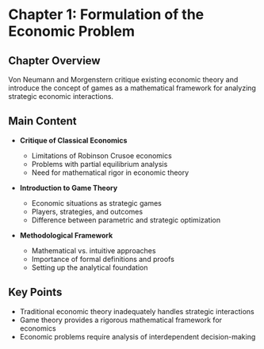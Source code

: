 # Chapter 1: Formulation of the Economic Problem

## Chapter Overview
Von Neumann and Morgenstern critique existing economic theory and introduce the concept of games as a mathematical framework for analyzing strategic economic interactions.

## Main Content
- **Critique of Classical Economics**
  - Limitations of Robinson Crusoe economics
  - Problems with partial equilibrium analysis
  - Need for mathematical rigor in economic theory

- **Introduction to Game Theory**
  - Economic situations as strategic games
  - Players, strategies, and outcomes
  - Difference between parametric and strategic optimization

- **Methodological Framework**
  - Mathematical vs. intuitive approaches
  - Importance of formal definitions and proofs
  - Setting up the analytical foundation

## Key Points
- Traditional economic theory inadequately handles strategic interactions
- Game theory provides a rigorous mathematical framework for economics
- Economic problems require analysis of interdependent decision-making